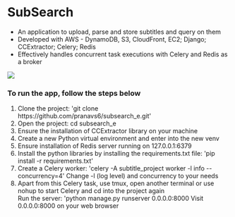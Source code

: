 
# SubSearch
<ul>
  <li>An application to upload, parse and store subtitles and query on them</li>
  <li>Developed with AWS - DynamoDB, S3, CloudFront, EC2; Django; CCExtractor; Celery; Redis</li>
  <li>Effectively handles concurrent task executions with Celery and Redis as a broker</li>
</ul>
<img src="https://github.com/pranavs6/subsearch_e/assets/119113218/4e11bb3a-a0d0-4f2b-904e-0efd8a051e67">
<h3>To run the app, follow the steps below</h3>
<ol>
  <li>Clone the project: 'git clone https://github.com/pranavs6/subsearch_e.git'</li>
  <li>Open the project: cd subsearch_e</li>
  <li>Ensure the installation of CCExtractor library on your machine</li>
  <li>Create a new Python virtual environment and enter into the new venv</li>
  <li>Ensure installation of Redis server running on 127.0.0.1:6379</li>
  <li>Install the python libraries by installing the requirements.txt file: 'pip install -r requirements.txt'</li>
  <li>Create a Celery worker: 'celery -A subtitle_project worker -l info --concurrency=4' Change -l (log level) and concurrency to your needs</li>
  <li>Apart from this Celery task, use tmux, open another terminal or use nohup to start Celery and cd into the project again</li>
  <l1>Run the server: 'python manage.py runserver 0.0.0.0:8000</l1>
  <l1>Visit 0.0.0.0:8000 on your web browser</l1>
</ol>

